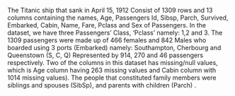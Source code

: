 The Titanic ship that sank in April 15, 1912 Consist of 1309 rows and 13 columns containing the names, Age, Passengers Id, Sibsp, Parch, Survived, Embarked, Cabin, Name, Fare, Pclass and Sex of Passengers. 
In the dataset, we have three Passengers’ Class, ‘Pclass’ namely: 1,2 and 3. 
The 1309 passengers were made up of 466 females and 842 Males who boarded using 3 ports (Embarked) namely: Southampton, Cherbourg and Queenstown (S, C, Q) Represented by 914, 270 and 46 passengers respectively.  Two of the columns in this dataset has missing/null values, which is Age column having 263 missing values and Cabin column with 1014 missing values).
The people that constituted family members were siblings and spouses (SibSp), and parents with children (Parch) .
